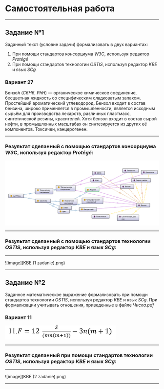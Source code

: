 
# Самостоятельная работа
---

## Задание №1	 
Заданный текст (условие задачи) формализовать в двух вариантах:
1. При помощи стандартов консорциума _W3C_, используя редактор _Protégé_
2. При помощи стандартов технологии _OSTIS_, используя редактор _KBE_ и
язык _SCg_			
### Вариант 27
Бензо́л (_C6H6_, _PhH_) — органическое химическое соединение, бесцветная жидкость со
специфическим сладковатым запахом. Простейший ароматический углеводород. Бензол входит
в состав бензина, широко применяется в промышленности, является исходным сырьём для
производства лекарств, различных пластмасс, синтетической резины, красителей. Хотя бензол
входит в состав сырой нефти, в промышленных масштабах он синтезируется из других её
компонентов. Токсичен, канцерогенен.

---
### Результат сделанный с помощью стандартов консорциума _W3C_, используя редактор _Protégé_:

![image](Z1(protege).png)

---
### Результат сделанный с помощью стандартов технологии _OSTIS_, используя редактор _KBE_ и язык _SCg_:
---

![image](KBE (1 zadanie).png)

---
## Задание №2	
Заданное математическое выражение формализовать при помощи стандартов
технологии _OSTIS_, используя редактор _KBE_ и язык _SCg_. При формализации
учитывать отношения, приведенные в файле _Числа.pdf_
### Вариант 11

![image](Variant11(Z2).png)

---
### Результат сделанный при помощи стандартов технологии _OSTIS_, используя редактор _KBE_ и язык _SCg_:
---

![image](KBE (2 zadanie).png)

---
